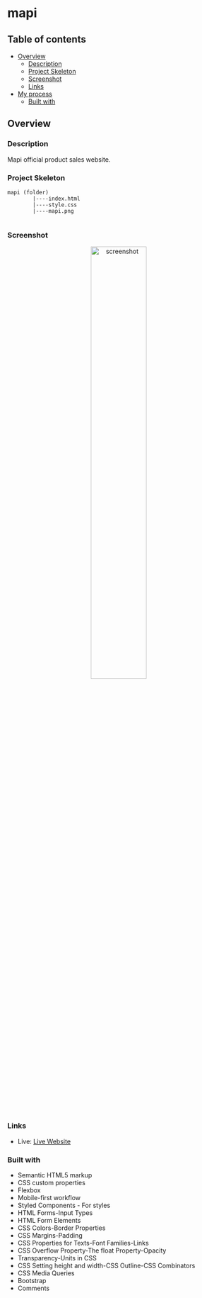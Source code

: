 # mapi

## Table of contents

- [Overview](#overview)
  - [Description](#description)
  - [Project Skeleton](#project-skeleton)
  - [Screenshot](#screenshot)
  - [Links](#links)
- [My process](#my-process)
  - [Built with](#built-with)



## Overview

### Description
Mapi official product sales website.

### Project Skeleton

```
mapi (folder)
        |----index.html 
        |----style.css
        |----mapi.png
             
```
### Screenshot

<p align="center">
<a href="https://sezginakgul.github.io/mapi/"><img src="mapi.gif" alt="screenshot" width="50%"></a>
</p>


### Links

- Live: [Live Website](https://sezginakgul.github.io/mapi/)



### Built with

- Semantic HTML5 markup
- CSS custom properties
- Flexbox
- Mobile-first workflow
- Styled Components - For styles
- HTML Forms-Input Types
- HTML Form Elements
- CSS Colors-Border Properties
- CSS Margins-Padding
- CSS Properties for Texts-Font Families-Links
- CSS Overflow Property-The float Property-Opacity 
- Transparency-Units in CSS
- CSS Setting height and width-CSS Outline-CSS Combinators
- CSS Media Queries
- Bootstrap
- Comments

